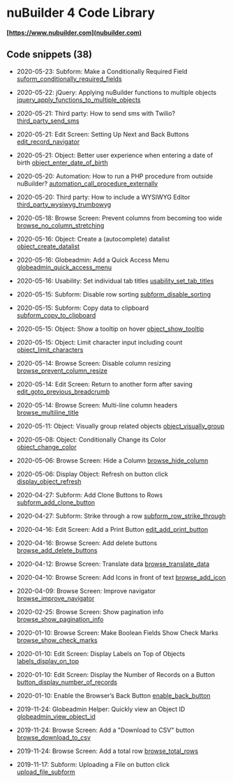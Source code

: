 <meta name="google-site-verification" content="ELSRhjo-MkilzNFPUNAxR9rTiVF4d04Xpw3PjG0aZmg" />

# nuBuilder 4 Code Library

#### [https://www.nubuilder.com](nubuilder.com)


## Code snippets (38)


* 2020-05-23: Subform: Make a Conditionally Required Field [suform_conditionally_required_fields](suform_conditionally_required_fields)

* 2020-05-22: jQuery: Applying nuBuilder functions to multiple objects [jquery_apply_functions_to_multiple_objects](jquery_apply_functions_to_multiple_objects)

* 2020-05-21: Third party: How to send sms with Twilio? [third_party_send_sms](third_party_send_sms)

* 2020-05-21: Edit Screen: Setting Up Next and Back Buttons [edit_record_navigator](edit_record_navigator)

* 2020-05-21: Object: Better user experience when entering a date of birth [object_enter_date_of_birth](object_enter_date_of_birth)

* 2020-05-20: Automation: How to run a PHP procedure from outside nuBuilder? [automation_call_procedure_externally](
automation_call_procedure_externally)
* 2020-05-20: Third party: How to include a WYSIWYG Editor [third_party_wysiwyg_trumbowyg](third_party_wysiwyg_trumbowyg)

* 2020-05-18: Browse Screen: Prevent columns from becoming too wide [browse_no_column_stretching](browse_no_column_stretching)

* 2020-05-16: Object: Create a (autocomplete) datalist [object_create_datalist](object_create_datalist)

* 2020-05-16: Globeadmin: Add a Quick Access Menu [globeadmin_quick_access_menu](globeadmin_quick_access_menu)

* 2020-05-16: Usability: Set individual tab titles [usability_set_tab_titles](usability_set_tab_titles)

* 2020-05-15: Subform: Disable row sorting [subform_disable_sorting](subform_disable_sorting)

* 2020-05-15: Subform: Copy data to clipboard [subform_copy_to_clipboard](subform_copy_to_clipboard)

* 2020-05-15: Object: Show a tooltip on hover [object_show_tooltip](object_show_tooltip)

* 2020-05-15: Object: Limit character input including count [object_limit_characters](object_limit_characters)

* 2020-05-14: Browse Screen: Disable column resizing [browse_prevent_column_resize](browse_prevent_column_resize)

* 2020-05-14: Edit Screen: Return to another form after saving [edit_goto_previous_breadcrumb](edit_goto_previous_breadcrumb)

* 2020-05-14: Browse Screen: Multi-line column headers [browse_multiline_title](browse_multiline_title)

* 2020-05-11: Object: Visually group related objects [object_visually_group](object_visually_group)

* 2020-05-08: Object: Conditionally Change its Color [object_change_color](object_change_color)

* 2020-05-06: Browse Screen: Hide a Column [browse_hide_column](browse_hide_column)

* 2020-05-06: Display Object: Refresh on button click [display_object_refresh](display_object_refresh)

* 2020-04-27: Subform: Add Clone Buttons to Rows [subform_add_clone_button](subform_add_clone_button)

* 2020-04-27: Subform: Strike through a row [subform_row_strike_through](subform_row_strike_through)

* 2020-04-16: Edit Screen: Add a Print Button [edit_add_print_button](edit_add_print_button)

* 2020-04-16: Browse Screen: Add delete buttons [browse_add_delete_buttons](browse_add_delete_buttons)

* 2020-04-12: Browse Screen: Translate data [browse_translate_data](browse_translate_data)

* 2020-04-10: Browse Screen: Add Icons in front of text [browse_add_icon](browse_add_icon)

* 2020-04-09: Browse Screen: Improve navigator [browse_improve_navigator](browse_improve_navigator)

* 2020-02-25: Browse Screen: Show pagination info [browse_show_pagination_info](browse_show_pagination_info)

* 2020-01-10: Browse Screen: Make Boolean Fields Show Check Marks [browse_show_check_marks](browse_show_check_marks)

* 2020-01-10: Edit Screen: Display Labels on Top of Objects [labels_display_on_top](labels_display_on_top)

* 2020-01-10: Edit Screen: Display the Number of Records on a Button [button_display_number_of_records](button_display_number_of_records)

* 2020-01-10: Enable the Browser’s Back Button [enable_back_button](enable_back_button)

* 2019-11-24: Globeadmin Helper: Quickly view an Object ID [globeadmin_view_object_id](globeadmin_view_object_id)

* 2019-11-24: Browse Screen: Add a "Download to CSV" button [browse_download_to_csv](browse_download_to_csv)

* 2019-11-24: Browse Screen: Add a total row [browse_total_rows](https://github.com/smalos/nubuilder-code-snippets/tree/master/browse_total_rows)

* 2019-11-17: Subform: Uploading a File on button click [upload_file_subform](https://github.com/smalos/nubuilder-code-snippets/tree/master/upload_file_subform)
